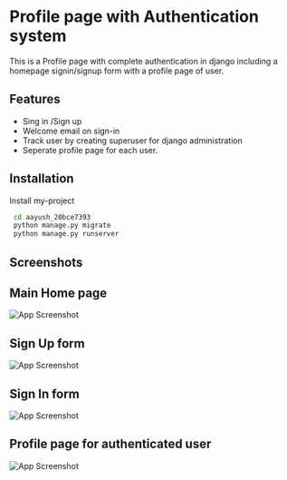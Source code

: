 
# Profile page with Authentication system

This is a Profile page with complete authentication in django including a homepage
signin/signup form with a profile page of user.
 


## Features

- Sing in /Sign up
- Welcome email on sign-in
- Track user by creating superuser for django administration
- Seperate profile page for each user.

  
## Installation

Install my-project 

```bash
 cd aayush_20bce7393
 python manage.py migrate
 python manage.py runserver
```
    
## Screenshots
## Main Home page
![App Screenshot](https://user-images.githubusercontent.com/41218074/131065643-9ec825e9-c87b-411f-953b-8f2d078dc5bd.png)
##
## Sign Up form
![App Screenshot](https://user-images.githubusercontent.com/41218074/131065889-178bb958-adb8-4df2-bd93-91bd75b8fb47.png)

##
## Sign In form
![App Screenshot](https://user-images.githubusercontent.com/41218074/131065981-b2af401a-9c0e-4dea-889e-2e16545a4920.png)

##
## Profile page for authenticated user
![App Screenshot](https://user-images.githubusercontent.com/41218074/131066068-5ade10cb-4637-4fee-9193-bd50ed77b7b6.png)

  
